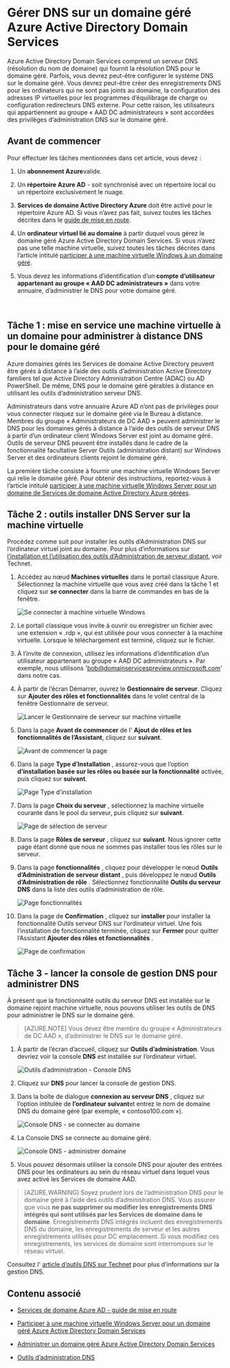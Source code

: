 <properties
    pageTitle="Azure Active Directory Domain Services : Administrer le DNS sur domaines gérés | Microsoft Azure"
    description="Gérer DNS sur domaines gérés Azure Active Directory Domain Services"
    services="active-directory-ds"
    documentationCenter=""
    authors="mahesh-unnikrishnan"
    manager="stevenpo"
    editor="curtand"/>

<tags
    ms.service="active-directory-ds"
    ms.workload="identity"
    ms.tgt_pltfrm="na"
    ms.devlang="na"
    ms.topic="article"
    ms.date="10/03/2016"
    ms.author="maheshu"/>

# <a name="administer-dns-on-an-azure-ad-domain-services-managed-domain"></a>Gérer DNS sur un domaine géré Azure Active Directory Domain Services
Azure Active Directory Domain Services comprend un serveur DNS (résolution du nom de domaine) qui fournit la résolution DNS pour le domaine géré. Parfois, vous devrez peut-être configurer le système DNS sur le domaine géré. Vous devrez peut-être créer des enregistrements DNS pour les ordinateurs qui ne sont pas joints au domaine, la configuration des adresses IP virtuelles pour les programmes d’équilibrage de charge ou configuration redirecteurs DNS externe. Pour cette raison, les utilisateurs qui appartiennent au groupe « AAD DC administrateurs » sont accordées des privilèges d’administration DNS sur le domaine géré.


## <a name="before-you-begin"></a>Avant de commencer
Pour effectuer les tâches mentionnées dans cet article, vous devez :

1. Un **abonnement Azure**valide.

2. Un **répertoire Azure AD** - soit synchronisé avec un répertoire local ou un répertoire exclusivement le nuage.

3. **Services de domaine Active Directory Azure** doit être activé pour le répertoire Azure AD. Si vous n’avez pas fait, suivez toutes les tâches décrites dans le [guide de mise en route](./active-directory-ds-getting-started.md).

4. Un **ordinateur virtuel lié au domaine** à partir duquel vous gérez le domaine géré Azure Active Directory Domain Services. Si vous n’avez pas une telle machine virtuelle, suivez toutes les tâches décrites dans l’article intitulé [participer à une machine virtuelle Windows à un domaine géré](./active-directory-ds-admin-guide-join-windows-vm.md).

5. Vous devez les informations d’identification d’un **compte d’utilisateur appartenant au groupe « AAD DC administrateurs »** dans votre annuaire, d’administrer le DNS pour votre domaine géré.

<br>

## <a name="task-1---provision-a-domain-joined-virtual-machine-to-remotely-administer-dns-for-the-managed-domain"></a>Tâche 1 : mise en service une machine virtuelle à un domaine pour administrer à distance DNS pour le domaine géré
Azure domaines gérés les Services de domaine Active Directory peuvent être gérés à distance à l’aide des outils d’administration Active Directory familiers tel que Active Directory Administration Centre (ADAC) ou AD PowerShell. De même, DNS pour le domaine géré gérables à distance en utilisant les outils d’administration serveur DNS.

Administrateurs dans votre annuaire Azure AD n’ont pas de privilèges pour vous connecter risquez sur le domaine géré via le Bureau à distance. Membres du groupe « Administrateurs de DC AAD » peuvent administrer le DNS pour les domaines gérés à distance à l’aide des outils de serveur DNS à partir d’un ordinateur client Windows Server est joint au domaine géré. Outils de serveur DNS peuvent être installés dans le cadre de la fonctionnalité facultative Server Outils (administration distant) sur Windows Server et des ordinateurs clients rejoint le domaine géré.

La première tâche consiste à fournir une machine virtuelle Windows Server qui relie le domaine géré. Pour obtenir des instructions, reportez-vous à l’article intitulé [participer à une machine virtuelle Windows Server pour un domaine de Services de domaine Active Directory Azure gérées](active-directory-ds-admin-guide-join-windows-vm.md).


## <a name="task-2---install-dns-server-tools-on-the-virtual-machine"></a>Tâche 2 : outils installer DNS Server sur la machine virtuelle
Procédez comme suit pour installer les outils d’Administration DNS sur l’ordinateur virtuel joint au domaine. Pour plus d’informations sur [l’installation et l’utilisation des outils d’Administration de serveur distant](https://technet.microsoft.com/library/hh831501.aspx), voir Technet.

1. Accédez au nœud **Machines virtuelles** dans le portail classique Azure. Sélectionnez la machine virtuelle que vous avez créé dans la tâche 1 et cliquez sur **se connecter** dans la barre de commandes en bas de la fenêtre.

    ![Se connecter à machine virtuelle Windows](./media/active-directory-domain-services-admin-guide/connect-windows-vm.png)

2. Le portail classique vous invite à ouvrir ou enregistrer un fichier avec une extension « .rdp », qui est utilisée pour vous connecter à la machine virtuelle. Lorsque le téléchargement est terminé, cliquez sur le fichier.

3. À l’invite de connexion, utilisez les informations d’identification d’un utilisateur appartenant au groupe « AAD DC administrateurs ». Par exemple, nous utilisons 'bob@domainservicespreview.onmicrosoft.com' dans notre cas.

4. À partir de l’écran Démarrer, ouvrez le **Gestionnaire de serveur**. Cliquez sur **Ajouter des rôles et fonctionnalités** dans le volet central de la fenêtre Gestionnaire de serveur.

    ![Lancer le Gestionnaire de serveur sur machine virtuelle](./media/active-directory-domain-services-admin-guide/install-rsat-server-manager.png)

5. Dans la page **Avant de commencer** de l' **Ajout de rôles et les fonctionnalités de l’Assistant**, cliquez sur **suivant**.

    ![Avant de commencer la page](./media/active-directory-domain-services-admin-guide/install-rsat-server-manager-add-roles-begin.png)

6. Dans la page **Type d’Installation** , assurez-vous que l’option **d’installation basée sur les rôles ou basée sur la fonctionnalité** activée, puis cliquez sur **suivant**.

    ![Page Type d’installation](./media/active-directory-domain-services-admin-guide/install-rsat-server-manager-add-roles-type.png)

7. Dans la page **Choix du serveur** , sélectionnez la machine virtuelle courante dans le pool du serveur, puis cliquez sur **suivant**.

    ![Page de sélection de serveur](./media/active-directory-domain-services-admin-guide/install-rsat-server-manager-add-roles-server.png)

8. Dans la page **Rôles de serveur** , cliquez sur **suivant**. Nous ignorer cette page étant donné que nous ne sommes pas installer tous les rôles sur le serveur.

9. Dans la page **fonctionnalités** , cliquez pour développer le nœud **Outils d’Administration de serveur distant** , puis développez le nœud **Outils d’Administration de rôle** . Sélectionnez fonctionnalité **Outils du serveur DNS** dans la liste des outils d’administration de rôle.

    ![Page fonctionnalités](./media/active-directory-domain-services-admin-guide/install-rsat-server-manager-add-roles-dns-tools.png)

10. Dans la page de **Confirmation** , cliquez sur **installer** pour installer la fonctionnalité Outils serveur DNS sur l’ordinateur virtuel. Une fois l’installation de fonctionnalité terminée, cliquez sur **Fermer** pour quitter l’Assistant **Ajouter des rôles et fonctionnalités** .

    ![Page de confirmation](./media/active-directory-domain-services-admin-guide/install-rsat-server-manager-add-roles-dns-confirmation.png)


## <a name="task-3---launch-the-dns-management-console-to-administer-dns"></a>Tâche 3 - lancer la console de gestion DNS pour administrer DNS
À présent que la fonctionnalité outils du serveur DNS est installée sur le domaine rejoint machine virtuelle, nous pouvons utiliser les outils de DNS pour administrer le DNS sur le domaine géré.

> [AZURE.NOTE] Vous devez être membre du groupe « Administrateurs de DC AAD », d’administrer le DNS sur le domaine géré.

1. À partir de l’écran d’accueil, cliquez sur **Outils d’administration**. Vous devriez voir la console **DNS** est installée sur l’ordinateur virtuel.

    ![Outils d’administration - Console DNS](./media/active-directory-domain-services-admin-guide/install-rsat-dns-tools-installed.png)

2. Cliquez sur **DNS** pour lancer la console de gestion DNS.

3. Dans la boîte de dialogue **connexion au serveur DNS** , cliquez sur l’option intitulée de **l’ordinateur suivant**et entrez le nom de domaine DNS du domaine géré (par exemple, « contoso100.com »).

    ![Console DNS - se connecter au domaine](./media/active-directory-domain-services-admin-guide/dns-console-connect-to-domain.png)

4. La Console DNS se connecte au domaine géré.

    ![Console DNS - administrer domaine](./media/active-directory-domain-services-admin-guide/dns-console-managed-domain.png)

5. Vous pouvez désormais utiliser la console DNS pour ajouter des entrées DNS pour les ordinateurs au sein du réseau virtuel dans lequel vous avez activé les Services de domaine AAD.

> [AZURE.WARNING] Soyez prudent lors de l’administration DNS pour le domaine géré à l’aide des outils d’administration DNS. Vous assurer que vous **ne pas supprimer ou modifier les enregistrements DNS intégrés qui sont utilisés par les Services de domaine dans le domaine**. Enregistrements DNS intégrés incluent des enregistrements DNS du domaine, les enregistrements de serveur et les autres enregistrements utilisés pour DC emplacement. Si vous modifiez ces enregistrements, les services de domaine sont interrompues sur le réseau virtuel.


Consultez l' [article d’outils DNS sur Technet](https://technet.microsoft.com/library/cc753579.aspx) pour plus d’informations sur la gestion DNS.


## <a name="related-content"></a>Contenu associé

- [Services de domaine Azure AD - guide de mise en route](./active-directory-ds-getting-started.md)

- [Participer à une machine virtuelle Windows Server pour un domaine géré Azure Active Directory Domain Services](active-directory-ds-admin-guide-join-windows-vm.md)

- [Administrer un domaine géré Azure Active Directory Domain Services](active-directory-ds-admin-guide-administer-domain.md)

- [Outils d’administration DNS](https://technet.microsoft.com/library/cc753579.aspx)
